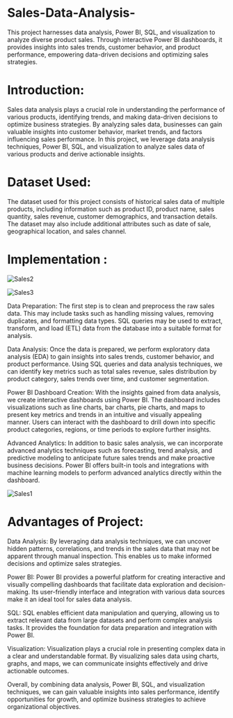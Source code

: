 # Sales-Data-Analysis-
This project harnesses data analysis, Power BI, SQL, and visualization to analyze diverse product sales. Through interactive Power BI dashboards, it provides insights into sales trends, customer behavior, and product performance, empowering data-driven decisions and optimizing sales strategies.


# Introduction:
Sales data analysis plays a crucial role in understanding the performance of various products, identifying trends, and making data-driven decisions to optimize business strategies. By analyzing sales data, businesses can gain valuable insights into customer behavior, market trends, and factors influencing sales performance. In this project, we leverage data analysis techniques, Power BI, SQL, and visualization to analyze sales data of various products and derive actionable insights.


# Dataset Used:
The dataset used for this project consists of historical sales data of multiple products, including information such as product ID, product name, sales quantity, sales revenue, customer demographics, and transaction details. The dataset may also include additional attributes such as date of sale, geographical location, and sales channel.

# Implementation :
![Sales2](https://github.com/SuprasannaVG/Sales-Data-Analysis-/assets/125822020/4fac222c-962d-4d36-8235-021df868cbe9)




![Sales3](https://github.com/SuprasannaVG/Sales-Data-Analysis-/assets/125822020/93fa47e1-8e92-4224-a4cf-4ae667f7a842)


Data Preparation: The first step is to clean and preprocess the raw sales data. This may include tasks such as handling missing values, removing duplicates, and formatting data types. SQL queries may be used to extract, transform, and load (ETL) data from the database into a suitable format for analysis.

Data Analysis: Once the data is prepared, we perform exploratory data analysis (EDA) to gain insights into sales trends, customer behavior, and product performance. Using SQL queries and data analysis techniques, we can identify key metrics such as total sales revenue, sales distribution by product category, sales trends over time, and customer segmentation.

Power BI Dashboard Creation: With the insights gained from data analysis, we create interactive dashboards using Power BI. The dashboard includes visualizations such as line charts, bar charts, pie charts, and maps to present key metrics and trends in an intuitive and visually appealing manner. Users can interact with the dashboard to drill down into specific product categories, regions, or time periods to explore further insights.

Advanced Analytics: In addition to basic sales analysis, we can incorporate advanced analytics techniques such as forecasting, trend analysis, and predictive modeling to anticipate future sales trends and make proactive business decisions. Power BI offers built-in tools and integrations with machine learning models to perform advanced analytics directly within the dashboard.


![Sales1](https://github.com/SuprasannaVG/Sales-Data-Analysis-/assets/125822020/4e825fac-61a8-4eb2-b9e5-9bda211f349e)

# Advantages of Project:

Data Analysis: By leveraging data analysis techniques, we can uncover hidden patterns, correlations, and trends in the sales data that may not be apparent through manual inspection. This enables us to make informed decisions and optimize sales strategies.

Power BI: Power BI provides a powerful platform for creating interactive and visually compelling dashboards that facilitate data exploration and decision-making. Its user-friendly interface and integration with various data sources make it an ideal tool for sales data analysis.

SQL: SQL enables efficient data manipulation and querying, allowing us to extract relevant data from large datasets and perform complex analysis tasks. It provides the foundation for data preparation and integration with Power BI.

Visualization: Visualization plays a crucial role in presenting complex data in a clear and understandable format. By visualizing sales data using charts, graphs, and maps, we can communicate insights effectively and drive actionable outcomes.

Overall, by combining data analysis, Power BI, SQL, and visualization techniques, we can gain valuable insights into sales performance, identify opportunities for growth, and optimize business strategies to achieve organizational objectives.
